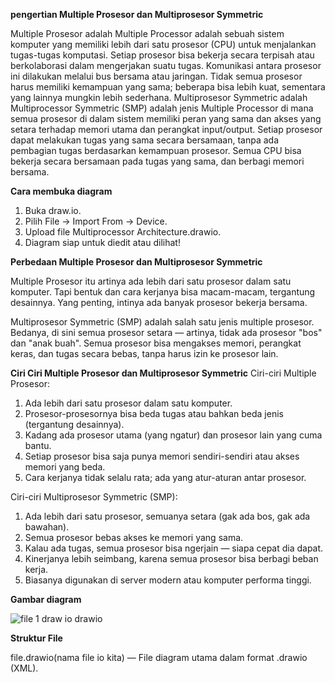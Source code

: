 **pengertian Multiple Prosesor dan Multiprosesor Symmetric**
  
  Multiple Prosesor adalah Multiple Processor adalah sebuah sistem komputer yang memiliki lebih dari satu prosesor (CPU) untuk menjalankan tugas-tugas komputasi. Setiap prosesor bisa bekerja secara terpisah atau berkolaborasi dalam mengerjakan suatu tugas. Komunikasi antara prosesor ini dilakukan melalui bus bersama atau jaringan. Tidak semua prosesor harus memiliki kemampuan yang sama; beberapa bisa lebih kuat, sementara yang lainnya mungkin lebih sederhana.
   Multiprosesor Symmetric adalah Multiprocessor Symmetric (SMP) adalah jenis Multiple Processor di mana semua prosesor di dalam sistem memiliki peran yang sama dan akses yang setara terhadap memori utama dan perangkat input/output. Setiap prosesor dapat melakukan tugas yang sama secara bersamaan, tanpa ada pembagian tugas berdasarkan kemampuan prosesor. Semua CPU bisa bekerja secara bersamaan pada tugas yang sama, dan berbagi memori bersama.

**Cara membuka diagram**
1. Buka draw.io.
2. Pilih File → Import From → Device.
3. Upload file Multiprocessor Architecture.drawio.
4. Diagram siap untuk diedit atau dilihat!

**Perbedaan Multiple Prosesor dan Multiprosesor Symmetric**

Multiple Prosesor itu artinya ada lebih dari satu prosesor dalam satu komputer. Tapi bentuk dan cara kerjanya bisa macam-macam, tergantung desainnya. Yang penting, intinya ada banyak prosesor bekerja bersama.

Multiprosesor Symmetric (SMP) adalah salah satu jenis multiple prosesor. Bedanya, di sini semua prosesor setara — artinya, tidak ada prosesor "bos" dan "anak buah". Semua prosesor bisa mengakses memori, perangkat keras, dan tugas secara bebas, tanpa harus izin ke prosesor lain.

**Ciri Ciri Multiple Prosesor dan Multiprosesor Symmetric**
Ciri-ciri Multiple Prosesor:
1. Ada lebih dari satu prosesor dalam satu komputer.
2. Prosesor-prosesornya bisa beda tugas atau bahkan beda jenis (tergantung desainnya).
3. Kadang ada prosesor utama (yang ngatur) dan prosesor lain yang cuma bantu.
4. Setiap prosesor bisa saja punya memori sendiri-sendiri atau akses memori yang beda.
5. Cara kerjanya tidak selalu rata; ada yang atur-aturan antar prosesor.

Ciri-ciri Multiprosesor Symmetric (SMP):
1. Ada lebih dari satu prosesor, semuanya setara (gak ada bos, gak ada bawahan).
2. Semua prosesor bebas akses ke memori yang sama.
3. Kalau ada tugas, semua prosesor bisa ngerjain — siapa cepat dia dapat.
4. Kinerjanya lebih seimbang, karena semua prosesor bisa berbagi beban kerja.
5. Biasanya digunakan di server modern atau komputer performa tinggi.


**Gambar diagram**

![file 1 draw io drawio](https://github.com/user-attachments/assets/14725bfb-59fb-4b4f-acb7-2722b696ac2b)


**Struktur File**

file.drawio(nama file io kita) — File diagram utama dalam format .drawio (XML).



